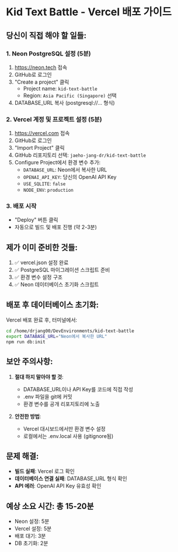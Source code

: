 # Kid Text Battle - Vercel 배포 가이드

## 당신이 직접 해야 할 일들:

### 1. Neon PostgreSQL 설정 (5분)
1. https://neon.tech 접속
2. GitHub로 로그인
3. "Create a project" 클릭
   - Project name: `kid-text-battle`
   - Region: `Asia Pacific (Singapore)` 선택
4. DATABASE_URL 복사 (postgresql://... 형식)

### 2. Vercel 계정 및 프로젝트 설정 (5분)
1. https://vercel.com 접속
2. GitHub로 로그인
3. "Import Project" 클릭
4. GitHub 리포지토리 선택: `jaeho-jang-dr/kid-text-battle`
5. Configure Project에서 환경 변수 추가:
   - `DATABASE_URL`: Neon에서 복사한 URL
   - `OPENAI_API_KEY`: 당신의 OpenAI API Key
   - `USE_SQLITE`: `false`
   - `NODE_ENV`: `production`

### 3. 배포 시작
- "Deploy" 버튼 클릭
- 자동으로 빌드 및 배포 진행 (약 2-3분)

## 제가 이미 준비한 것들:

1. ✅ vercel.json 설정 완료
2. ✅ PostgreSQL 마이그레이션 스크립트 준비
3. ✅ 환경 변수 설정 구조
4. ✅ Neon 데이터베이스 초기화 스크립트

## 배포 후 데이터베이스 초기화:

Vercel 배포 완료 후, 터미널에서:

```bash
cd /home/drjang00/DevEnvironments/kid-text-battle
export DATABASE_URL="Neon에서 복사한 URL"
npm run db:init
```

## 보안 주의사항:

1. **절대 하지 말아야 할 것**:
   - DATABASE_URL이나 API Key를 코드에 직접 작성
   - .env 파일을 git에 커밋
   - 환경 변수를 공개 리포지토리에 노출

2. **안전한 방법**:
   - Vercel 대시보드에서만 환경 변수 설정
   - 로컬에서는 .env.local 사용 (gitignore됨)

## 문제 해결:

- **빌드 실패**: Vercel 로그 확인
- **데이터베이스 연결 실패**: DATABASE_URL 형식 확인
- **API 에러**: OpenAI API Key 유효성 확인

## 예상 소요 시간: 총 15-20분
- Neon 설정: 5분
- Vercel 설정: 5분
- 배포 대기: 3분
- DB 초기화: 2분